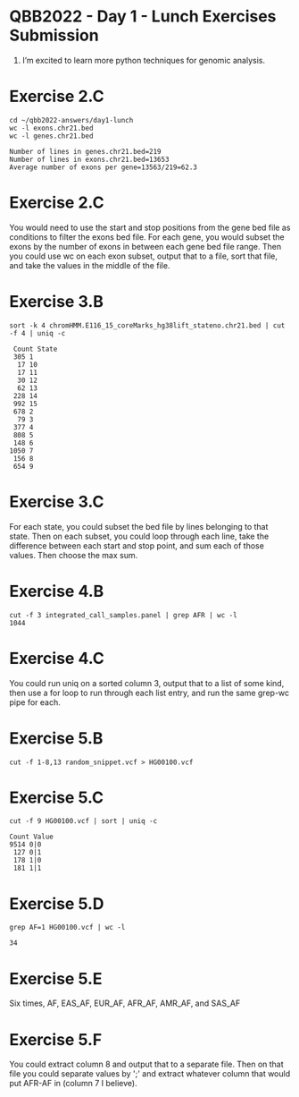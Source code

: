  # QBB2022 - Day 1 - Lunch Exercises Submission

 1. I’m excited to learn more python techniques for genomic analysis.
 
 # Exercise 2.C
 ```
 cd ~/qbb2022-answers/day1-lunch
 wc -l exons.chr21.bed
 wc -l genes.chr21.bed 
 ```
 ```
 Number of lines in genes.chr21.bed=219
 Number of lines in exons.chr21.bed=13653
 Average number of exons per gene=13563/219=62.3
 ```
 
 # Exercise 2.C
 You would need to use the start and stop positions from the gene bed file as conditions to filter the exons bed file. For each gene, you would subset the exons by the number of exons in between each gene bed file range. Then you could use wc on each exon subset, output that to a file, sort that file, and take the values in the middle of the file.
 
 # Exercise 3.B
 `sort -k 4 chromHMM.E116_15_coreMarks_hg38lift_stateno.chr21.bed | cut -f 4 | uniq -c`
 ```
  Count State
  305 1
   17 10
   17 11
   30 12
   62 13
  228 14
  992 15
  678 2
   79 3
  377 4
  808 5
  148 6
 1050 7
  156 8
  654 9
```

 # Exercise 3.C
 For each state, you could subset the bed file by lines belonging to that state. Then on each subset, you could loop through each line, take the difference between each start and stop point, and sum each of those values. Then choose the max sum.
 
 # Exercise 4.B
 ```
 cut -f 3 integrated_call_samples.panel | grep AFR | wc -l
 1044
 ```
 
 # Exercise 4.C
 You could run uniq on a sorted column 3, output that to a list of some kind, then use a for loop to run through each list entry, and run the same grep-wc pipe for each. 
 
 # Exercise 5.B
 `cut -f 1-8,13 random_snippet.vcf > HG00100.vcf`
 
 # Exercise 5.C
 `cut -f 9 HG00100.vcf | sort | uniq -c`
 ```
 Count Value
 9514 0|0
  127 0|1
  178 1|0
  181 1|1
 ```
 # Exercise 5.D
 `grep AF=1 HG00100.vcf | wc -l`
 ```
 34
 ```
 
 # Exercise 5.E
 Six times, AF, EAS_AF, EUR_AF, AFR_AF, AMR_AF, and SAS_AF
 
 # Exercise 5.F
 You could extract column 8 and output that to a separate file. Then on that file you could separate values by ';' and extract whatever column that would put AFR-AF in (column 7 I believe).
 